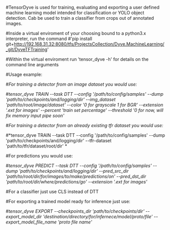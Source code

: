 #TensorDyve is used for training, evaluating and exporting a user defined machine learning model intended for classification or YOLO object detection. Cab be used to train a classifier from crops out of annotated images.

#Inside a virtual enviroment of your choosing bound to a python3.x interpreter, run the command
#'pip install git+http://192.168.31.32:8080/tfs/ProjectsCollection/Dyve.MachineLearning/_git/DyveTFTraining'

#Within the virtual enviroment run 'tensor_dyve -h' for details on the command line arguments

#Usage example:

#*For training a detector from an image dataset you would use:*

#*tensor_dyve TRAIN --task DTT --config '/path/to/config/samples' --dump 'path/to/checkpoints/and/logging/dir' --img_dataset 'path/to/root/image/dataset' --color '0 for grayscale 1 for BGR' --extension '.ext for images' --percent 'train set percentage' --threshold '0 for now, will fix memory input pipe soon'*

#*For training a detector from an already existing tfr dataset you would use:*

#*tensor_dyve TRAIN --task DTT --config '/path/to/config/samples' --dump 'path/to/checkpoints/and/logging/dir' --tfr-dataset 'path/to/tfr/dataset/root/dir' *


#For predictions you would use:

#*tensor_dyve PREDICT --task DTT --config '/path/to/config/samples' --dump 'path/to/checkpoints/and/logging/dir' --pred_src_dir 'path/to/root/dir/for/images/to/make/predictions/on' --pred_dst_dir 'path/to/root/dir/where/predictions/go' --extension '.ext for images'*

#For a classifier just use CLS instead of DTT


#For exporting a trained model ready for inference just use:

#*tensor_dyve EXPORT --checkpoints_dir 'path/to/checkpoints/dir' --export_model_dir 'destination/directory/for/infernece/model/proto/file' --export_model_file_name 'proto file name'*